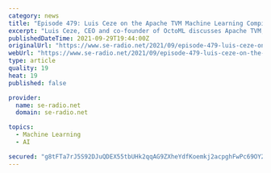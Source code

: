 ```yaml
---
category: news
title: "Episode 479: Luis Ceze on the Apache TVM Machine Learning Compiler"
excerpt: "Luis Ceze, CEO and co-founder of OctoML discusses Apache TVM, an open source machine learning model compiler for a variety of target architectures. Luis talks about the complexity in writing assembly code on different hardware targets for machine learning which contains predominantly numerical operations that benefit from specialized vector/tensor instructions and special memory layouts."
publishedDateTime: 2021-09-29T19:44:00Z
originalUrl: "https://www.se-radio.net/2021/09/episode-479-luis-ceze-on-the-apache-tvm-machine-learning-compiler/"
webUrl: "https://www.se-radio.net/2021/09/episode-479-luis-ceze-on-the-apache-tvm-machine-learning-compiler/"
type: article
quality: 19
heat: 19
published: false

provider:
  name: se-radio.net
  domain: se-radio.net

topics:
  - Machine Learning
  - AI

secured: "g8tFTa7rJ5S92DJuQDEX55tbUHk2qqAG9ZXheYdfKoemkj2acpghFwPc69OY2EdoU7RINJctMbrBZAP0Tmuug3VUvtpMwZ00mVTiO32vSGUA2S3jHI5oUwiwZOFc9cGl51E+JX04EOLl7BSwd9t/k4qE/uVwwD80aYx+WVNs3VdZ9lm6HaP2mM0ptXjm1+2DDLLv0Loykg1sH354v4sihsXBXWc6Rtap4LF27+Q1cd8IG5PvsPK8SzRrmnfUN2XNsG4MbaW1hvoKFUjEm3NoHYzLaC26Wjn40lhMMUZBxpXB64175vpa9kiBVN9K/jAHwVazAN187fQc6H94MpJeuPb4qmmF2BG2AhWH9yQQmr4=;LkW864U/rTWPnCXSpURluw=="
---
```


